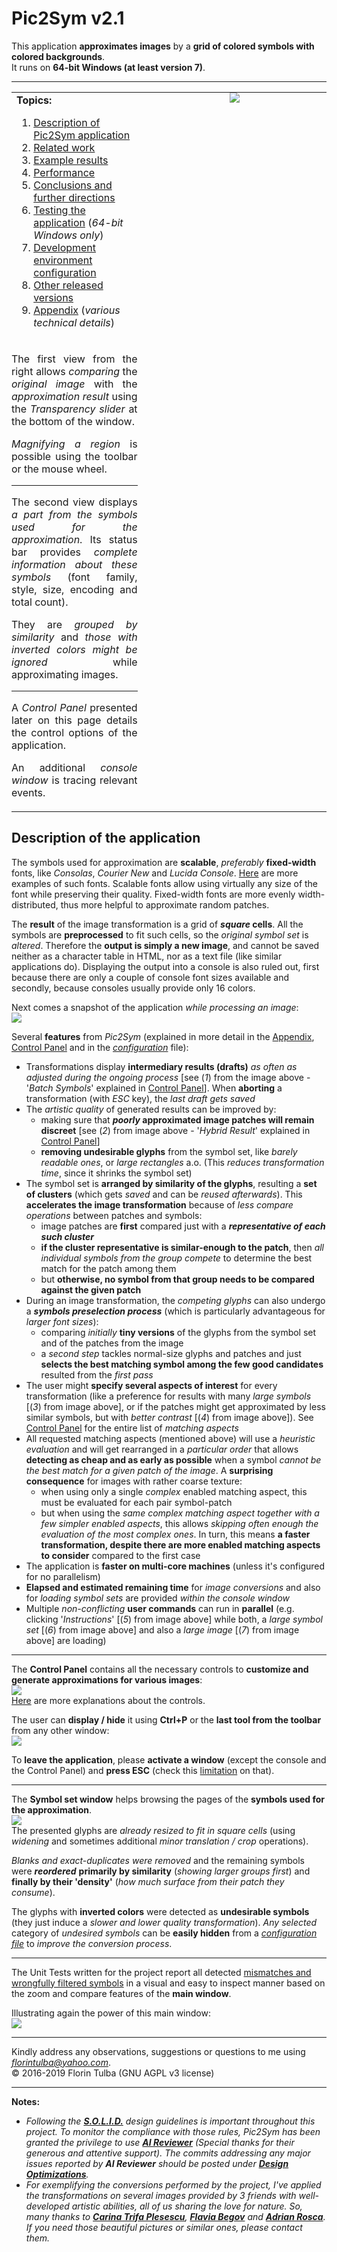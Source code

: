 # Pic2Sym v2.1

This application **approximates images** by a **grid of colored symbols with colored backgrounds**.<br>
It runs on **64\-bit Windows \(at least version 7\)**. 
<hr>
<table style="width:100%; margin-left:0; margin-right:0" border="0" cellpadding="0" cellspacing="0">
  <tr valign="top" style="vertical-align:top">
    <td width="40%">
		<strong>Topics:</strong>
		<ol>
			<li><a href="#Description">Description of Pic2Sym application</a></li>
			<li><a href="doc/pages/relatedWork/relatedWork.md">Related work</a></li>
			<li><a href="doc/pages/results/results.md">Example results</a></li>
			<li><a href="doc/pages/performance/performance.md">Performance</a></li>
			<li><a href="doc/pages/conclusions/conclusions.md">Conclusions and further directions</a></li>
			<li><a href="doc/pages/testBinary/testBinary.md">Testing the application</a> (<i>64-bit Windows only</i>)</li>
			<li><a href="doc/pages/dev/dev.md">Development environment configuration</a></li>
			<li><a href="../version_1.0/doc/releases.md">Other released versions</a></li>
			<li><a href="doc/pages/appendix/appendix.md">Appendix</a> (<i>various technical details</i>)</li>
		</ol>
    </td> 
    <td rowspan="2" align="center" style="padding-top:0; padding-bottom:0; padding-right:0">
    	<img src="doc/pages/Overview.jpg"></img>
    </td> 
  </tr>
  <tr>
    <td align="justify" style="text-align:justify; padding-left:0; padding-right:0">
    	<p>
		The first view from the right allows <i>comparing</i> the <i>original image</i> with the <i>approximation result</i> using the <i>Transparency slider</i> at the bottom of the window. 
    	<p>
		<i>Magnifying a region</i> is possible using the toolbar or the mouse wheel.
    	<hr>
    	The second view displays <i>a part from the symbols used for the approximation</i>. Its status bar provides <i>complete information about these symbols</i> (font family, style, size, encoding and total count).
    	<p>
    	They are <i>grouped by similarity</i> and <i>those with inverted colors might be ignored</i> while approximating images.
    	<hr>
    	A <i>Control Panel</i> presented later on this page details the control options of the application.
    	<p>
    	An additional <i>console window</i> is tracing relevant events.
    </td>
  </tr>
</table>

<a name="Description"></a>

## Description of the application ##

The symbols used for approximation are **scalable**, *preferably* **fixed\-width** fonts, like *Consolas*, *Courier New* and *Lucida Console*. [Here](https://en.wikipedia.org/wiki/Samples_of_monospaced_typefaces) are more examples of such fonts. Scalable fonts allow using virtually any size of the font while preserving their quality. Fixed\-width fonts are more evenly width\-distributed, thus more helpful to approximate random patches.

The **result** of the image transformation is a grid of __*square* cells__. All the symbols are **preprocessed** to fit such cells, so the *original symbol set* is *altered*. Therefore the **output is simply a new image**, and cannot be saved neither as a character table in HTML, nor as a text file (like similar applications do). Displaying the output into a console is also ruled out, first because there are only a couple of console font sizes available and secondly, because consoles usually provide only 16 colors.

Next comes a snapshot of the application *while processing an image*:<br>
![](doc/pages/DuringTransformation.jpg)<br>

Several **features** from *Pic2Sym* (explained in more detail in the [Appendix][Appendix], [Control Panel][CtrlPanel] and in the [*configuration*](res/varConfig.txt) file):

- Transformations display **intermediary results (drafts)** *as often as adjusted during the ongoing process* \[see (*1*) from the image above \- &#39;*Batch Symbols*&#39; explained in [Control Panel][CtrlPanel]\]. When **aborting** a transformation (with *ESC* key), the *last draft gets saved*
- The *artistic quality* of generated results can be improved by:
	- making sure that **_poorly_ approximated image patches will remain discreet** \[see (*2*) from image above - &#39;*Hybrid Result*&#39; explained in [Control Panel][CtrlPanel]\]
	- **removing undesirable glyphs** from the symbol set, like *barely readable ones*, or *large rectangles* a.o. (This *reduces transformation time*, since it shrinks the symbol set)
- The symbol set is **arranged by similarity of the glyphs**, resulting a **set of clusters** (which gets *saved* and can be *reused afterwards*). This **accelerates the image transformation** because of *less compare operations* between patches and symbols:
	- image patches are **first** compared just with a ***representative of each such cluster***
	- **if the cluster representative is similar-enough to the patch**, then *all individual symbols from the group compete* to determine the best match for the patch among them
	- but **otherwise, no symbol from that group needs to be compared against the given patch**
- During an image transformation, the *competing glyphs* can also undergo a ***symbols preselection process*** (which is particularly advantageous for *larger font sizes*):
	- comparing *initially* **tiny versions** of the glyphs from the symbol set and of the patches from the image
	- a *second step* tackles normal-size glyphs and patches and just **selects the best matching symbol among the few good candidates** resulted from the *first pass*
- The user might **specify several aspects of interest** for every transformation (like a preference for results with many *large symbols* \[(*3*) from image above\], or if the patches might get approximated by less similar symbols, but with *better contrast* \[(*4*) from image above\]). See [Control Panel][CtrlPanel] for the entire list of *matching aspects*
- All requested matching aspects (mentioned above) will use a *heuristic evaluation* and will get rearranged in a *particular order* that allows **detecting as cheap and as early as possible** when a symbol *cannot be the best match for a given patch of the image*. A **surprising consequence** for images with rather coarse texture:
	- when using only a single *complex* enabled matching aspect, this must be evaluated for each pair symbol\-patch
	- but when using the *same complex matching aspect* *together with a few simpler enabled aspects*, this allows *skipping often enough the evaluation of the most complex ones*. In turn, this means **a faster transformation, despite there are more enabled matching aspects to consider** compared to the first case
- The application is **faster on multi-core machines** (unless it&#39;s configured for no parallelism)
- **Elapsed and estimated remaining time** for *image conversions* and also for *loading symbol sets* are provided *within the console window*
- Multiple *non\-conflicting* **user commands** can run in **parallel** (e.g. clicking &#39;*Instructions*&#39; \[(*5*) from image above\] while both, a *large symbol set* \[(*6*) from image above\] and also a *large image* \[(*7*) from image above\] are loading)

- - -

The **Control Panel** contains all the necessary controls to **customize and generate approximations for various images**:<br>
![](doc/pages/CtrlPanelAndInstructions.jpg)<br>
[Here][CtrlPanel] are more explanations about the controls.

The user can **display / hide** it using **Ctrl\+P** or the **last tool from the toolbar** from any other window:<br>
![](doc/pages/CtrlPanelWithinToolbar.jpg)<br>

To **leave the application**, please **activate a window** (except the console and the Control Panel) and **press ESC** \(check this [limitation][CloseWinIssue] on that\).

- - -

The **Symbol set window** helps browsing the pages of the **symbols used for the approximation**.<br>
![](doc/pages/CmapViewer.jpg)<br>
The presented glyphs are *already resized to fit in square cells* (using *widening* and sometimes additional *minor translation / crop* operations).

*Blanks and exact\-duplicates were removed* and the remaining symbols were ***reordered*** **primarily by similarity** (*showing larger groups first*) and **finally by their &#39;density&#39;** (*how much surface from their patch they consume*).

The glyphs with **inverted colors** were detected as **undesirable symbols** (they just induce a *slower and lower quality transformation*). *Any selected* category of *undesired symbols* can be **easily hidden** from a [*configuration file*](res/varConfig.txt) to *improve the conversion process*.

- - -

The Unit Tests written for the project report all detected [mismatches and wrongfully filtered symbols](doc/pages/UnitTesting/UnitTesting.md) in a visual and easy to inspect manner based on the zoom and compare features of the **main window**.

Illustrating again the power of this main window:<br>
![](doc/pages/MainAfterTransform.jpg)

* * *

Kindly address any observations, suggestions or questions to me using *florintulba@yahoo.com*.<br>&copy; 2016-2019 Florin Tulba (GNU AGPL v3 license)

* * *

**Notes:**

- _Following the [**S.O.L.I.D.**](https://en.wikipedia.org/wiki/SOLID_(object-oriented_design)) design guidelines is important throughout this project. To monitor the compliance with those rules, Pic2Sym has been granted the privilege to use [**AI Reviewer**](http://www.aireviewer.com) (Special thanks for their generous and attentive support). The commits addressing any major issues reported by **AI Reviewer** should be posted under [**Design Optimizations**](https://github.com/FlorinTulba/Pic2Sym/issues/7)._
- *For exemplifying the conversions performed by the project, I&#39;ve applied the transformations on several images provided by 3 friends with well\-developed artistic abilities, all of us sharing the love for nature. So, many thanks to [**Carina Trifa Plesescu**](https://www.facebook.com/trifa.carina), [**Flavia Begov**](https://www.facebook.com/darkfavy) and [**Adrian Rosca**](https://www.facebook.com/rosca.adrian.9). If you need those beautiful pictures or similar ones, please contact them.*


[CtrlPanel]:doc/pages/CtrlPanel/CtrlPanel.md
[Appendix]:doc/pages/appendix/appendix.md
[CloseWinIssue]:https://github.com/FlorinTulba/Pic2Sym/issues/1
